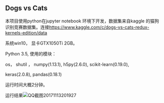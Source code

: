 ## Dogs vs Cats

本项目使用python在jupyter notebook 环境下开发，数据集来自kaggle 的猫狗识别竞赛数据集。连接<https://www.kaggle.com/c/dogs-vs-cats-redux-kernels-edition/data>

系统win10， 显卡GTX1050Ti 2GB。

Python 3.5, 使用的模块：

os， shutil ， numpy(1.13.1),  h5py(2.6.0),  scikit-learn(0.19.0),  

keras(2.0.8),  pandas(0.18.1)

运行时间大概2分钟。

运行结果![QQ截图20171113201927](E:\py_project\dog_vs_cat_final\QQ截图20171113201927.png)


